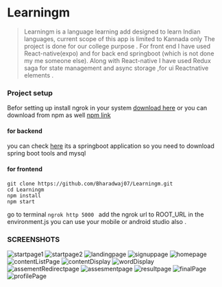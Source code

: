 # Learningm
> Learningm is a language learning add designed to learn Indian languages, current scope of this app is limited to Kannada only
>The project is done for our college purpose .
>For front end I have used React-native(expo) and for back end springboot (which is not done my me someone else).
> Along with React-native I have used Redux saga for state management and async storage ,for ui Reactnative elements .




### Project setup
Befor setting up install ngrok in your system  [download here](https://ngrok.com/download)
or you can download from npm as well [npm link](https://www.npmjs.com/package/ngrok)

#### for backend 
you can check [here](https://github.com/AishwaryaGits/LearningmApiService.git)
its a springboot application  so you need to download spring boot tools and 
mysql 

#### for frontend

```
git clone https://github.com/Bharadwaj07/Learningm.git
cd Learningm
npm install
npm start
```
go to terminal 
`ngrok http 5000
`
add the ngrok url to ROOT_URL in the environment.js
you can use your mobile or android studio also .

### SCREENSHOTS

![startpage1](ScreenRecording/ScreenShots/satrt1.jpg) 
![startpage2](ScreenRecording/ScreenShots/start2.jpg)
![landingpage](ScreenRecording/ScreenShots/landingpage.jpg)
![signuppage](ScreenRecording/ScreenShots/sighup.jpg)
![homepage](ScreenRecording/ScreenShots/home.png)
![contentListPage](ScreenRecording/ScreenShots/contentlist.png)
![contentDisplay](ScreenRecording/ScreenShots/progress.png)
![wordDisplay](ScreenRecording/ScreenShots/wordplay.png)
![assementRedirectpage](ScreenRecording/ScreenShots/quizzoverlay.png)
![assesmentpage](ScreenRecording/ScreenShots/assessment.png)
![resultpage](ScreenRecording/ScreenShots/assesmentover.png)
![finalPage](ScreenRecording/ScreenShots/final.png)
![profilePage](ScreenRecording/ScreenShots/profile.jpg)
